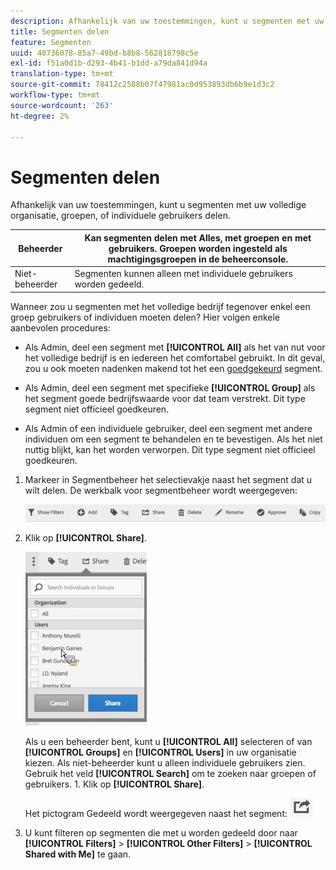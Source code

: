 ```yaml
---
description: Afhankelijk van uw toestemmingen, kunt u segmenten met uw volledige organisatie, groepen, of individuele gebruikers delen.
title: Segmenten delen
feature: Segmenten
uuid: 48736078-85a7-49bd-b8b8-562818798c5e
exl-id: f51a0d1b-d293-4b41-b1dd-a79da841d94a
translation-type: tm+mt
source-git-commit: 78412c2588b07f47981ac0d953893db6b9e1d3c2
workflow-type: tm+mt
source-wordcount: '263'
ht-degree: 2%

---
```


# Segmenten delen

Afhankelijk van uw toestemmingen, kunt u segmenten met uw volledige organisatie, groepen, of individuele gebruikers delen.

| Beheerder | Kan segmenten delen met Alles, met groepen en met gebruikers. Groepen worden ingesteld als machtigingsgroepen in de beheerconsole. |
|---|---|
| Niet-beheerder | Segmenten kunnen alleen met individuele gebruikers worden gedeeld. |

Wanneer zou u segmenten met het volledige bedrijf tegenover enkel een groep gebruikers of individuen moeten delen? Hier volgen enkele aanbevolen procedures:

* Als Admin, deel een segment met **[!UICONTROL All]** als het van nut voor het volledige bedrijf is en iedereen het comfortabel gebruikt. In dit geval, zou u ook moeten nadenken makend tot het een [goedgekeurd](/help/components/segmentation/segmentation-workflow/seg-approve.md) segment.

* Als Admin, deel een segment met specifieke **[!UICONTROL Group]** als het segment goede bedrijfswaarde voor dat team verstrekt. Dit type segment niet officieel goedkeuren.
* Als Admin of een individuele gebruiker, deel een segment met andere individuen om een segment te behandelen en te bevestigen. Als het niet nuttig blijkt, kan het worden verworpen. Dit type segment niet officieel goedkeuren.

1. Markeer in Segmentbeheer het selectievakje naast het segment dat u wilt delen. De werkbalk voor segmentbeheer wordt weergegeven:

   ![](assets/segment_mgmt_toolbar.png)

1. Klik op **[!UICONTROL Share]**.

   ![](assets/sharing_segments.png)

   Als u een beheerder bent, kunt u **[!UICONTROL All]** selecteren of van **[!UICONTROL Groups]** en **[!UICONTROL Users]** in uw organisatie kiezen. Als niet-beheerder kunt u alleen individuele gebruikers zien. Gebruik het veld **[!UICONTROL Search]** om te zoeken naar groepen of gebruikers. 1. Klik op **[!UICONTROL Share]**.

   Het pictogram Gedeeld wordt weergegeven naast het segment:  ![](assets/share_icon.png)

1. U kunt filteren op segmenten die met u worden gedeeld door naar **[!UICONTROL Filters]** > **[!UICONTROL Other Filters]** > **[!UICONTROL Shared with Me]** te gaan.
